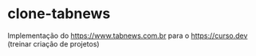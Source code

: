 # clone-tabnews
Implementação do https://www.tabnews.com.br para o https://curso.dev (treinar criação de projetos)
